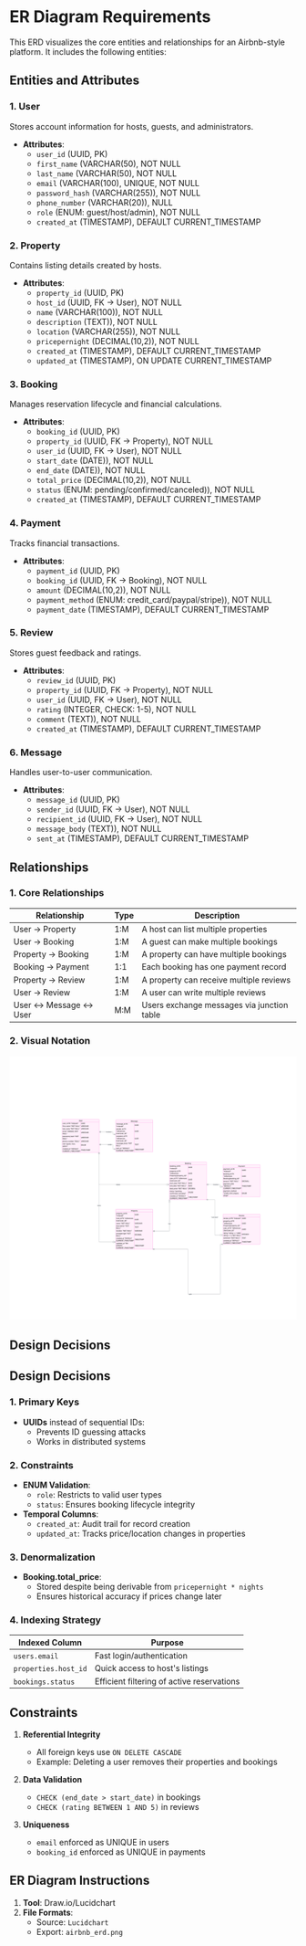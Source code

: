 # ER Diagram Requirements

This ERD visualizes the core entities and relationships for an Airbnb-style platform. It includes the following entities:

## Entities and Attributes

### 1. **User**
Stores account information for hosts, guests, and administrators.
- **Attributes**:
  - `user_id` (UUID, PK)
  - `first_name` (VARCHAR(50), NOT NULL
  - `last_name` (VARCHAR(50), NOT NULL
  - `email` (VARCHAR(100), UNIQUE, NOT NULL
  - `password_hash` (VARCHAR(255)), NOT NULL
  - `phone_number` (VARCHAR(20)), NULL
  - `role` (ENUM: guest/host/admin), NOT NULL
  - `created_at` (TIMESTAMP), DEFAULT CURRENT_TIMESTAMP

### 2. **Property**
Contains listing details created by hosts.
- **Attributes**:
  - `property_id` (UUID, PK)
  - `host_id` (UUID, FK → User), NOT NULL
  - `name` (VARCHAR(100)), NOT NULL
  - `description` (TEXT)), NOT NULL
  - `location` (VARCHAR(255)), NOT NULL
  - `pricepernight` (DECIMAL(10,2)), NOT NULL
  - `created_at` (TIMESTAMP), DEFAULT CURRENT_TIMESTAMP
  - `updated_at` (TIMESTAMP), ON UPDATE CURRENT_TIMESTAMP

### 3. **Booking**
Manages reservation lifecycle and financial calculations.
- **Attributes**:
  - `booking_id` (UUID, PK)
  - `property_id` (UUID, FK → Property), NOT NULL
  - `user_id` (UUID, FK → User), NOT NULL
  - `start_date` (DATE)), NOT NULL
  - `end_date` (DATE)), NOT NULL
  - `total_price` (DECIMAL(10,2)), NOT NULL
  - `status` (ENUM: pending/confirmed/canceled)), NOT NULL
  - `created_at` (TIMESTAMP), DEFAULT CURRENT_TIMESTAMP

### 4. **Payment**
Tracks financial transactions.
- **Attributes**:
  - `payment_id` (UUID, PK)
  - `booking_id` (UUID, FK → Booking), NOT NULL
  - `amount` (DECIMAL(10,2)), NOT NULL
  - `payment_method` (ENUM: credit_card/paypal/stripe)), NOT NULL
  - `payment_date` (TIMESTAMP), DEFAULT CURRENT_TIMESTAMP

### 5. **Review**
Stores guest feedback and ratings.
- **Attributes**:
  - `review_id` (UUID, PK)
  - `property_id` (UUID, FK → Property), NOT NULL
  - `user_id` (UUID, FK → User), NOT NULL
  - `rating` (INTEGER, CHECK: 1-5), NOT NULL
  - `comment` (TEXT)), NOT NULL
  - `created_at` (TIMESTAMP), DEFAULT CURRENT_TIMESTAMP

### 6. **Message**
Handles user-to-user communication.
- **Attributes**:
  - `message_id` (UUID, PK)
  - `sender_id` (UUID, FK → User), NOT NULL
  - `recipient_id` (UUID, FK → User), NOT NULL
  - `message_body` (TEXT)), NOT NULL
  - `sent_at` (TIMESTAMP), DEFAULT CURRENT_TIMESTAMP

## Relationships

### 1. **Core Relationships**
| Relationship                | Type    | Description                                |
|-----------------------------|---------|--------------------------------------------|
| User → Property             | 1:M     | A host can list multiple properties       |
| User → Booking              | 1:M     | A guest can make multiple bookings         |
| Property → Booking          | 1:M     | A property can have multiple bookings      |
| Booking → Payment           | 1:1     | Each booking has one payment record        |
| Property → Review           | 1:M     | A property can receive multiple reviews    |
| User → Review               | 1:M     | A user can write multiple reviews         |
| User ↔ Message ↔ User       | M:M     | Users exchange messages via junction table|

### 2. **Visual Notation**

![Entity-Relationship Diagram](ERD/airbnb_erd.png)
 
## Design Decisions

## Design Decisions

### 1. **Primary Keys**
- **UUIDs** instead of sequential IDs:
  - Prevents ID guessing attacks
  - Works in distributed systems

### 2. **Constraints**
- **ENUM Validation**:
  - `role`: Restricts to valid user types
  - `status`: Ensures booking lifecycle integrity
- **Temporal Columns**:
  - `created_at`: Audit trail for record creation
  - `updated_at`: Tracks price/location changes in properties

### 3. **Denormalization**
- **Booking.total_price**:
  - Stored despite being derivable from `pricepernight * nights`
  - Ensures historical accuracy if prices change later

### 4. **Indexing Strategy**
| Indexed Column       | Purpose                                  |
|----------------------|------------------------------------------|
| `users.email`        | Fast login/authentication                |
| `properties.host_id` | Quick access to host's listings          |
| `bookings.status`    | Efficient filtering of active reservations |

## Constraints
1. **Referential Integrity**
   - All foreign keys use `ON DELETE CASCADE`
   - Example: Deleting a user removes their properties and bookings

2. **Data Validation**
   - `CHECK (end_date > start_date)` in bookings
   - `CHECK (rating BETWEEN 1 AND 5)` in reviews

3. **Uniqueness**
   - `email` enforced as UNIQUE in users
   - `booking_id` enforced as UNIQUE in payments

## ER Diagram Instructions
1. **Tool**: Draw.io/Lucidchart
2. **File Formats**:
   - Source: `Lucidchart`
   - Export: `airbnb_erd.png`

